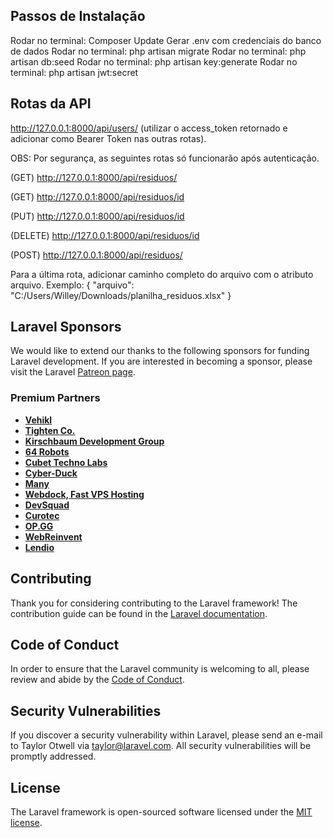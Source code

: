## Passos de Instalação

Rodar no terminal: Composer Update
Gerar .env com credenciais  do banco de dados
Rodar no terminal: php artisan migrate
Rodar no terminal: php artisan db:seed
Rodar no terminal: php artisan key:generate
Rodar no terminal: php artisan jwt:secret


## Rotas da API

http://127.0.0.1:8000/api/users/ (utilizar o access_token retornado e adicionar como Bearer Token nas outras rotas).


OBS: Por segurança, as seguintes rotas só funcionarão após autenticação.

(GET) http://127.0.0.1:8000/api/residuos/ 

(GET) http://127.0.0.1:8000/api/residuos/id

(PUT) http://127.0.0.1:8000/api/residuos/id

(DELETE) http://127.0.0.1:8000/api/residuos/id

(POST) http://127.0.0.1:8000/api/residuos/

Para a última rota, adicionar caminho completo do arquivo com o atributo arquivo. Exemplo: 
{ "arquivo":  "C:/Users/Willey/Downloads/planilha_residuos.xlsx" }



## Laravel Sponsors

We would like to extend our thanks to the following sponsors for funding Laravel development. If you are interested in becoming a sponsor, please visit the Laravel [Patreon page](https://patreon.com/taylorotwell).

### Premium Partners

- **[Vehikl](https://vehikl.com/)**
- **[Tighten Co.](https://tighten.co)**
- **[Kirschbaum Development Group](https://kirschbaumdevelopment.com)**
- **[64 Robots](https://64robots.com)**
- **[Cubet Techno Labs](https://cubettech.com)**
- **[Cyber-Duck](https://cyber-duck.co.uk)**
- **[Many](https://www.many.co.uk)**
- **[Webdock, Fast VPS Hosting](https://www.webdock.io/en)**
- **[DevSquad](https://devsquad.com)**
- **[Curotec](https://www.curotec.com/services/technologies/laravel/)**
- **[OP.GG](https://op.gg)**
- **[WebReinvent](https://webreinvent.com/?utm_source=laravel&utm_medium=github&utm_campaign=patreon-sponsors)**
- **[Lendio](https://lendio.com)**

## Contributing

Thank you for considering contributing to the Laravel framework! The contribution guide can be found in the [Laravel documentation](https://laravel.com/docs/contributions).

## Code of Conduct

In order to ensure that the Laravel community is welcoming to all, please review and abide by the [Code of Conduct](https://laravel.com/docs/contributions#code-of-conduct).

## Security Vulnerabilities

If you discover a security vulnerability within Laravel, please send an e-mail to Taylor Otwell via [taylor@laravel.com](mailto:taylor@laravel.com). All security vulnerabilities will be promptly addressed.

## License

The Laravel framework is open-sourced software licensed under the [MIT license](https://opensource.org/licenses/MIT).

